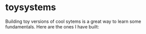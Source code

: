 # toysystems

Building toy versions of cool sytems is a great way to learn some fundamentals. Here are the ones I have built:

<COMING SOON> 
